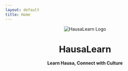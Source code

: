 ```yaml
---
layout: default
title: Home
---
```


<header class="animate__animated animate__fadeInDown" style="background-image: url('{{ "/assets/images/hero.jpg" | relative_url }}');">
  <img src="{{ '/assets/images/logo.png' | relative_url }}" alt="HausaLearn Logo" />
  <h1>HausaLearn</h1>
  <p><strong>Learn Hausa, Connect with Culture</strong></p>
</header>
